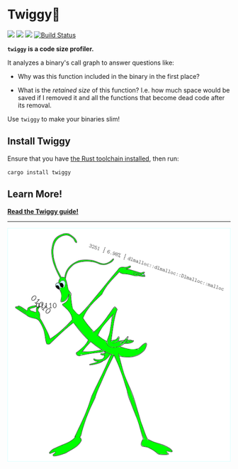 <meta charset="utf-8"/>

# Twiggy🌱

[![](https://docs.rs/twiggy/badge.svg)](https://docs.rs/twiggy/)
[![](https://img.shields.io/crates/v/twiggy.svg)](https://crates.io/crates/twiggy)
[![](https://img.shields.io/crates/d/twiggy.svg)](https://crates.io/crates/twiggy)
[![Build Status](https://travis-ci.org/rustwasm/twiggy.svg?branch=master)](https://travis-ci.org/rustwasm/twiggy)

**`twiggy` is a code size profiler.**

It analyzes a binary's call graph to answer questions like:

* Why was this function included in the binary in the first place?

* What is the *retained size* of this function? I.e. how much space would be
  saved if I removed it and all the functions that become dead code after its
  removal.

Use `twiggy` to make your binaries slim!

## Install Twiggy

Ensure that you have [the Rust toolchain installed](https://www.rust-lang.org/),
then run:

```
cargo install twiggy
```

## Learn More!

[**Read the Twiggy guide!**](https://rustwasm.github.io/twiggy)

--------------------------------------------------------------------------------

![Twiggy](./guide/src/twiggy.png)
